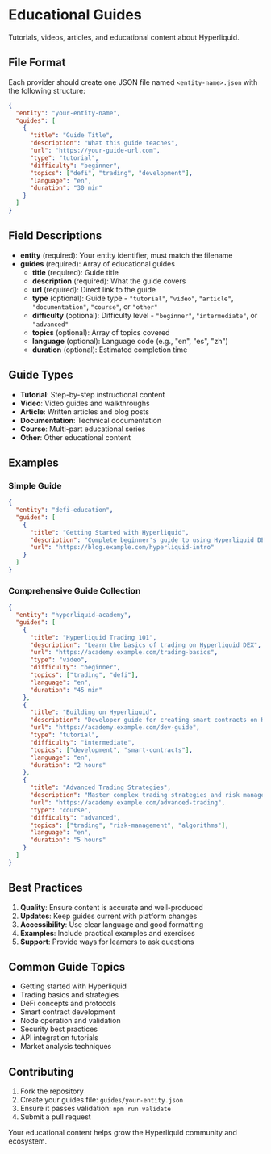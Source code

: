 # Educational Guides

Tutorials, videos, articles, and educational content about Hyperliquid.

## File Format

Each provider should create one JSON file named `<entity-name>.json` with the following structure:

```json
{
  "entity": "your-entity-name",
  "guides": [
    {
      "title": "Guide Title",
      "description": "What this guide teaches",
      "url": "https://your-guide-url.com",
      "type": "tutorial",
      "difficulty": "beginner",
      "topics": ["defi", "trading", "development"],
      "language": "en",
      "duration": "30 min"
    }
  ]
}
```

## Field Descriptions

- **entity** (required): Your entity identifier, must match the filename
- **guides** (required): Array of educational guides
  - **title** (required): Guide title
  - **description** (required): What the guide covers
  - **url** (required): Direct link to the guide
  - **type** (optional): Guide type - `"tutorial"`, `"video"`, `"article"`, `"documentation"`, `"course"`, or `"other"`
  - **difficulty** (optional): Difficulty level - `"beginner"`, `"intermediate"`, or `"advanced"`
  - **topics** (optional): Array of topics covered
  - **language** (optional): Language code (e.g., "en", "es", "zh")
  - **duration** (optional): Estimated completion time

## Guide Types

- **Tutorial**: Step-by-step instructional content
- **Video**: Video guides and walkthroughs
- **Article**: Written articles and blog posts
- **Documentation**: Technical documentation
- **Course**: Multi-part educational series
- **Other**: Other educational content

## Examples

### Simple Guide
```json
{
  "entity": "defi-education",
  "guides": [
    {
      "title": "Getting Started with Hyperliquid",
      "description": "Complete beginner's guide to using Hyperliquid DEX",
      "url": "https://blog.example.com/hyperliquid-intro"
    }
  ]
}
```

### Comprehensive Guide Collection
```json
{
  "entity": "hyperliquid-academy",
  "guides": [
    {
      "title": "Hyperliquid Trading 101",
      "description": "Learn the basics of trading on Hyperliquid DEX",
      "url": "https://academy.example.com/trading-basics",
      "type": "video",
      "difficulty": "beginner",
      "topics": ["trading", "defi"],
      "language": "en",
      "duration": "45 min"
    },
    {
      "title": "Building on Hyperliquid",
      "description": "Developer guide for creating smart contracts on Hyperliquid",
      "url": "https://academy.example.com/dev-guide",
      "type": "tutorial",
      "difficulty": "intermediate",
      "topics": ["development", "smart-contracts"],
      "language": "en",
      "duration": "2 hours"
    },
    {
      "title": "Advanced Trading Strategies",
      "description": "Master complex trading strategies and risk management",
      "url": "https://academy.example.com/advanced-trading",
      "type": "course",
      "difficulty": "advanced",
      "topics": ["trading", "risk-management", "algorithms"],
      "language": "en",
      "duration": "5 hours"
    }
  ]
}
```

## Best Practices

1. **Quality**: Ensure content is accurate and well-produced
2. **Updates**: Keep guides current with platform changes
3. **Accessibility**: Use clear language and good formatting
4. **Examples**: Include practical examples and exercises
5. **Support**: Provide ways for learners to ask questions

## Common Guide Topics

- Getting started with Hyperliquid
- Trading basics and strategies
- DeFi concepts and protocols
- Smart contract development
- Node operation and validation
- Security best practices
- API integration tutorials
- Market analysis techniques

## Contributing

1. Fork the repository
2. Create your guides file: `guides/your-entity.json`
3. Ensure it passes validation: `npm run validate`
4. Submit a pull request

Your educational content helps grow the Hyperliquid community and ecosystem. 